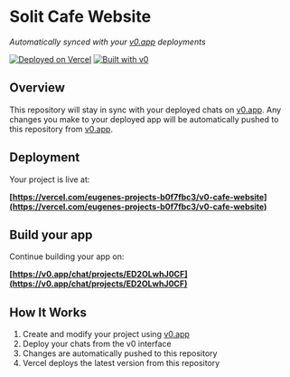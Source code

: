 # Solit Cafe Website

*Automatically synced with your [v0.app](https://v0.app) deployments*

[![Deployed on Vercel](https://img.shields.io/badge/Deployed%20on-Vercel-black?style=for-the-badge&logo=vercel)](https://vercel.com/eugenes-projects-b0f7fbc3/v0-cafe-website)
[![Built with v0](https://img.shields.io/badge/Built%20with-v0.app-black?style=for-the-badge)](https://v0.app/chat/projects/ED2OLwhJ0CF)

## Overview

This repository will stay in sync with your deployed chats on [v0.app](https://v0.app).
Any changes you make to your deployed app will be automatically pushed to this repository from [v0.app](https://v0.app).

## Deployment

Your project is live at:

**[https://vercel.com/eugenes-projects-b0f7fbc3/v0-cafe-website](https://vercel.com/eugenes-projects-b0f7fbc3/v0-cafe-website)**

## Build your app

Continue building your app on:

**[https://v0.app/chat/projects/ED2OLwhJ0CF](https://v0.app/chat/projects/ED2OLwhJ0CF)**

## How It Works

1. Create and modify your project using [v0.app](https://v0.app)
2. Deploy your chats from the v0 interface
3. Changes are automatically pushed to this repository
4. Vercel deploys the latest version from this repository